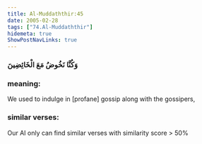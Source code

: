 ```yaml
---
title: Al-Muddaththir:45
date: 2005-02-28
tags: ["74.Al-Muddaththir"]
hidemeta: true 
ShowPostNavLinks: true 
---
```

### وَكُنَّا نَخُوضُ مَعَ الْخَائِضِينَ
### meaning: 
We used to indulge in [profane] gossip along with the gossipers,
### similar verses: 

Our AI only can find similar verses with similarity score > 50% 




